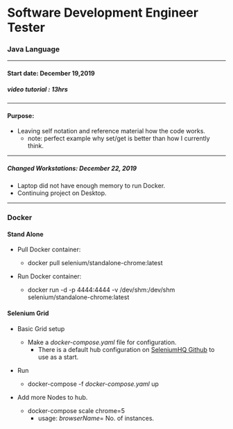 # Software Development Engineer Tester

### Java Language
------------
#### Start date: December 19,2019

##### video tutorial : 13hrs
------------
#### Purpose:
* Leaving self notation and reference material how the code works.
    * note: perfect example why set/get is better than how I currently think.
------------
##### Changed Workstations: December 22, 2019
* Laptop did not have enough memory to run Docker.
* Continuing project on Desktop.
------------ 
### Docker 

#### Stand Alone
* Pull Docker container:
    * docker pull selenium/standalone-chrome:latest
	 
* Run Docker container: 
    * docker run -d -p 4444:4444 -v /dev/shm:/dev/shm selenium/standalone-chrome:latest

#### Selenium Grid
* Basic Grid setup
    * Make a _docker-compose.yaml_ file for configuration. 
       * There is a default hub configuration on [SeleniumHQ Github](https://github.com/SeleniumHQ/docker-selenium) to use as a start.
* Run
	* docker-compose -f _docker-compose.yaml_ up
	
* Add more Nodes to hub.
    * docker-compose scale chrome=5 
	    * usage: _browserName_= No. of instances.
